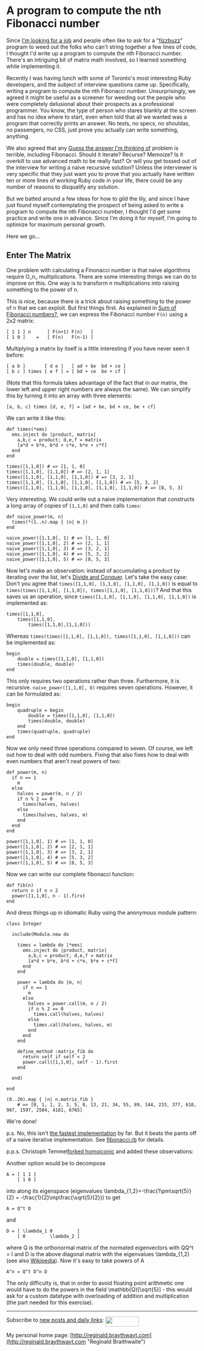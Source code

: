 A program to compute the nth Fibonacci number
===

Since [I'm looking for a job](http://reginald.braythwayt.com/RegBraithwaiteGH1208_en_US.pdf "Reginald Braithwaite's Resume") and people often like to ask for a "[fizzbuzz](http://weblog.raganwald.com/2007/01/dont-overthink-fizzbuzz.html "Don't Overthink FizzBuzz")" program to weed out the folks who can't string together a few lines of code, I thought I'd write up a program to compute the nth Fibonacci number. There's an intriguing bit of matrix math involved, so I learned something while implementing it.

Recently I was having lunch with some of Toronto's most interesting Ruby developers, and the subject of interview questions came up. Specifically, writing a program to compute the nth Fibonacci number. Unsurprisingly, we agreed it might be useful as a screener for weeding out the people who were completely delusional about their prospects as a professional programmer. You know, the type of person who stares blankly at the screen and has no idea where to start, even when told that all we wanted was a program that correctly prints an answer. No tests, no specs, no shouldas, no passengers, no CSS, just prove you actually can write something, anything.

We also agreed that any [Guess the answer I'm thinking of](http://www.nomachetejuggling.com/2008/12/11/my-least-favorite-interview-question/ "My Least Favorite Interview Question &raquo; Absolutely No Machete Juggling") problem is terrible, including Fibonacci. Should it iterate? Recurse? Memoize? Is it overkill to use advanced math to be really fast? Or will you get tossed out of the interview for writing a naive recursive solution? Unless the interviewer is very specific that they just want you to prove that you actually have written ten or more lines of working Ruby code in your life, there could be any number of reasons to disqualify any solution.

But we batted around a few ideas for how to gild the lily, and since I have just found myself contemplating the prospect of being asked to write a program to compute the nth Fibonacci number, I thought I'd get some practice and write one in advance. Since I'm doing it for myself, I'm going to optimize for maximum personal growth.

Here we go...

Enter The Matrix
---

One problem with calculating a Finonacci number is that naive algorithms require O_n_ multiplications. There are some interesting things we can do to improve on this. One way is to transform _n_ multiplications into raising something to the power of n.

This is nice, because there is a trick about raising something to the power of n that we can exploit. But first things first. As explained in [Sum of Fibonacci numbers?](http://expertvoices.nsdl.org/cornell-cs322/2008/03/25/sum-of-fibonacci-numbers/), we can express the Fibonacci number `F(n)` using a 2x2 matrix:

	[ 1 1 ] n      [ F(n+1) F(n)   ]
	[ 1 0 ]    =   [ F(n)   F(n-1) ]

Multiplying a matrix by itself is a little interesting if you have never seen it before:

	[ a b ]       [ d e ]   [ ad + be  bd + ce ]
	[ b c ] times [ e f ] = [ bd + ce  be + cf ]

(Note that this formula takes advantage of the fact that in our matrix, the lower left and upper right numbers are always the same). We can simplify this by turning it into an array with three elements:

	[a, b, c] times [d, e, f] = [ad + be, bd + ce, be + cf]

We can write it like this:

	def times(*ems)
	  ems.inject do |product, matrix|
	  	a,b,c = product; d,e,f = matrix
	  	[a*d + b*e, b*d + c*e, b*e + c*f]
	  end
	end

	times([1,1,0]) # => [1, 1, 0]
	times([1,1,0], [1,1,0]) # => [2, 1, 1]
	times([1,1,0], [1,1,0], [1,1,0]) # => [3, 2, 1]
	times([1,1,0], [1,1,0], [1,1,0], [1,1,0]) # => [5, 3, 2]
	times([1,1,0], [1,1,0], [1,1,0], [1,1,0], [1,1,0]) # => [8, 5, 3]
	
Very interesting. We could write out a naive implementation that constructs a long array of copies of `[1,1,0]` and then calls `times`:

	def naive_power(m, n)
	  times(*(1..n).map { |n| m })
	end

	naive_power([1,1,0], 1) # => [1, 1, 0]
	naive_power([1,1,0], 2) # => [2, 1, 1]
	naive_power([1,1,0], 3) # => [3, 2, 1]
	naive_power([1,1,0], 4) # => [5, 3, 2]
	naive_power([1,1,0], 5) # => [8, 5, 3]

Now let's make an observation: instead of accumulating a product by iterating over the list, let's [Divide and Conquer](http://www.cs.berkeley.edu/~vazirani/algorithms/chap2.pdf). Let's take the easy case: Don't you agree that `times([1,1,0], [1,1,0], [1,1,0], [1,1,0])` is equal to `times(times([1,1,0], [1,1,0]), times([1,1,0], [1,1,0]))`? And that this saves us an operation, since `times([1,1,0], [1,1,0], [1,1,0], [1,1,0])` is implemented as:

	times([1,1,0],
		times([1,1,0],
			times([1,1,0],[1,1,0]))

Whereas `times(times([1,1,0], [1,1,0]), times([1,1,0], [1,1,0]))` can be implemented as:

	begin
		double = times([1,1,0], [1,1,0])
		times(double, double)
	end

This only requires two operations rather than three. Furthermore, it is recursive. `naive_power([1,1,0], 8)` requires seven operations. However, it can be formulated as:

	begin
		quadruple = begin
			double = times([1,1,0], [1,1,0])
			times(double, double)
		end
		times(quadruple, quadruple)
	end			

Now we only need three operations compared to seven. Of course, we left out how to deal with odd numbers. Fixing that also fixes how to deal with even numbers that aren't neat powers of two:

	def power(m, n)
	  if n == 1
	    m
	  else
	    halves = power(m, n / 2)
	    if n % 2 == 0
	      times(halves, halves)
	    else
	      times(halves, halves, m)
	    end
	  end
	end

	power([1,1,0], 1) # => [1, 1, 0]
	power([1,1,0], 2) # => [2, 1, 1]
	power([1,1,0], 3) # => [3, 2, 1]
	power([1,1,0], 4) # => [5, 3, 2]
	power([1,1,0], 5) # => [8, 5, 3]

Now we can write our complete fibonacci function:

	def fib(n)
	  return n if n < 2
	  power([1,1,0], n - 1).first
	end

And dress things up in idiomatic Ruby using the anonymous module pattern:

	class Integer
  
	  include(Module.new do
    
	    times = lambda do |*ems|
	      ems.inject do |product, matrix|
	      	a,b,c = product; d,e,f = matrix
	      	[a*d + b*e, b*d + c*e, b*e + c*f]
	      end
	    end
    
	    power = lambda do |m, n|
	      if n == 1
	        m
	      else
	        halves = power.call(m, n / 2)
	        if n % 2 == 0
	          times.call(halves, halves)
	        else
	          times.call(halves, halves, m)
	        end
	      end
	    end
    
	    define_method :matrix_fib do
	      return self if self < 2
	      power.call([1,1,0], self - 1).first
	    end
    
	  end)
  
	end

	(0..20).map { |n| n.matrix_fib }
		# => [0, 1, 1, 2, 3, 5, 8, 13, 21, 34, 55, 89, 144, 233, 377, 610, 987, 1597, 2584, 4181, 6765]

We're done!

p.s. No, this isn't [the fastest implementation](http://blade.nagaokaut.ac.jp/cgi-bin/scat.rb/ruby/ruby-talk/194815 "Fast Fibonacci method") by far. But it beats the pants off of a naive iterative implementation. See [fibonacci.rb](http:fibonacci.rb) for details.

p.p.s. Christoph Temmel[forked homoiconic](http://github.com/kar8nga/homoiconic/tree "kar8nga's homoiconic at master &mdash; GitHub") and added these observations:

Another option would be to decompose 

	A = [ 1 1 ]
	    [ 1 0 ]

into along its eigenspace (eigenvalues \lambda\_{1,2}=-\frac{1\pm\sqrt{5}}{2} = -\frac{1}{2}\mp\frac{\sqrt{5}{2}}) to get

	A = Q^t D

and 

	D = [ \lambda_1 0         ]
        [ 0         \lambda_2 ]

where Q is the orthonormal matrix of the normated eigenvectors with QQ^t = I and D is the above diagonal matrix with the eigenvalues \lambda\_{1,2} (see also [Wikipedia](http://en.wikipedia.org/wiki/Symmetric_matrix#Properties)). Now it's easy to take powers of A

    A^n = Q^t D^n D

The only difficulty is, that in order to avoid floating point arithmetic one would have to do the powers in the field \mathbb{Q}[\sqrt{5}] - this would ask for a custom datatype with overloading of addition and multiplication (the part needed for this exercise). 


----
	
Subscribe to [new posts and daily links](http://feeds.feedburner.com/raganwald "raganwald's rss feed"): <a href="http://feeds.feedburner.com/raganwald"><img src="http://feeds.feedburner.com/~fc/raganwald?bg=&amp;fg=&amp;anim=" height="26" width="88" style="border:0" alt="" align="top"/></a>

My personal home page: [http://reginald.braythwayt.com](http://reginald.braythwayt.com "Reginald Braithwaite")
